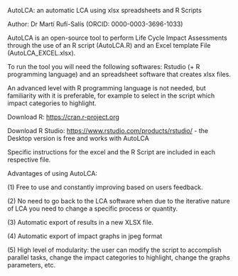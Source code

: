 AutoLCA: an automatic LCA using xlsx spreadsheets and R Scripts

Author: Dr Martí Rufí-Salís (ORCID: 0000-0003-3696-1033)

AutoLCA is an open-source tool to perform Life Cycle Impact Assessments through the use of an R script (AutoLCA.R) and an Excel template File (AutoLCA_EXCEL.xlsx).

To run the tool you will need the following softwares: Rstudio (+ R programming language) and an spreadsheet software that creates xlsx files. 

An advanced level with R programming language is not needed, but familiarity with it is preferable, for example to select in the script which impact categories to highlight.

Download R: https://cran.r-project.org

Download R Studio: https://www.rstudio.com/products/rstudio/ - the Desktop version is free and works with AutoLCA

Specific instructions for the excel and the R Script are included in each respective file.

Advantages of using AutoLCA:

(1) Free to use and constantly improving based on users feedback.

(2) No need to go back to the LCA software when due to the iterative nature of LCA you need to change a specific process or quantity.

(3) Automatic export of results in a new XLSX file.

(4) Automatic export of impact graphs in jpeg format

(5) High level of modularity: the user can modify the script to accomplish parallel tasks, change the impact categories to highlight, change the graphs parameters, etc.
